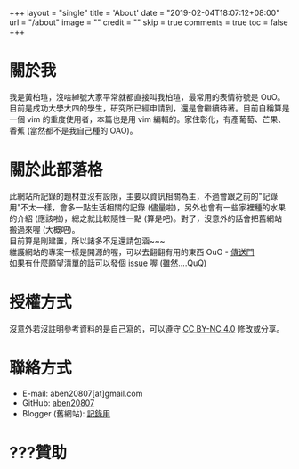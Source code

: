 +++
layout = "single"
title = 'About'
date = "2019-02-04T18:07:12+08:00"
url = "/about"
image = ""
credit = ""
skip = true
comments = true
toc = false
+++

# 關於我

我是黃柏瑄，沒啥綽號大家平常就都直接叫我柏瑄，最常用的表情符號是 OuO。目前是成功大學大四的學生，研究所已經申請到，還是會繼續待著。目前自稱算是一個 vim 的重度使用者，本篇也是用 vim 編輯的。家住彰化，有產葡萄、芒果、香蕉 (當然都不是我自己種的 OAO)。

# 關於此部落格

此網站所記錄的題材並沒有設限，主要以資訊相關為主，不過會跟之前的"記錄用"不太一樣，會多一點生活相關的記錄 (儘量啦)，另外也會有一些家裡種的水果的介紹 (應該啦)，總之就比較隨性一點 (算是吧)。對了，沒意外的話會把舊網站搬過來喔 (大概吧)。  
目前算是剛建置，所以諸多不足還請包涵~~~  
維護網站的專案一樣是開源的喔，可以去翻翻有用的東西 OuO - [傳送門](https://github.com/aben20807/blog-post)  
如果有什麼願望清單的話可以發個 [issue](https://github.com/aben20807/blog-post/issues) 喔 (雖然....QuQ)

# 授權方式

沒意外若沒註明參考資料的是自己寫的，可以遵守 [CC BY-NC 4.0](https://creativecommons.org/licenses/by-nc/4.0/) 修改或分享。

# 聯絡方式

+ E-mail: aben20807[at]gmail.com
+ GitHub: [aben20807](https://github.com/aben20807)
+ Blogger (舊網站): [記錄用](https://aben20807.blogspot.com/)

# ???贊助
